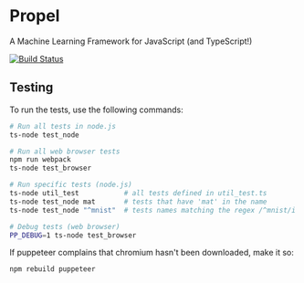 # Propel

A Machine Learning Framework for JavaScript (and TypeScript!)

[![Build Status](https://travis-ci.com/propelml/propel.svg?token=eWz4oGVxypBGsz78gdKp&branch=master)](https://travis-ci.com/propelml/propel)

## Testing

To run the tests, use the following commands:

```bash
# Run all tests in node.js
ts-node test_node

# Run all web browser tests
npm run webpack
ts-node test_browser

# Run specific tests (node.js)
ts-node util_test           # all tests defined in util_test.ts
ts-node test_node mat       # tests that have 'mat' in the name
ts-node test_node "^mnist"  # tests names matching the regex /^mnist/i

# Debug tests (web browser)
PP_DEBUG=1 ts-node test_browser
```

If puppeteer complains that chromium hasn't been downloaded, make it so:

```bash
npm rebuild puppeteer
```
